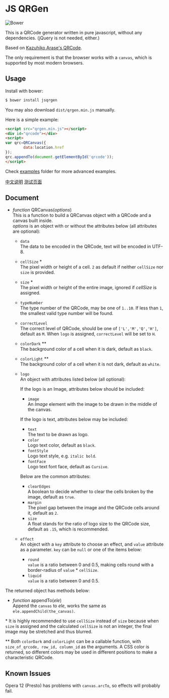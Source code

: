 JS QRGen
===

![Bower](https://img.shields.io/bower/v/jsqrgen.svg)

This is a QRCode generator written in pure javascript, without any dependencies. (jQuery is not needed, either.)

Based on [Kazuhiko Arase's QRCode](http://www.d-project.com/).

The only requirement is that the browser works with a `canvas`, which is supported by most modern browsers.

Usage
---
Install with bower:

``` sh
$ bower install jsqrgen
```

You may also download `dist/qrgen.min.js` manually.

Here is a simple example:

``` html
<script src="qrgen.min.js"></script>
<div id="qrcode"></div>
<script>
var qrc=QRCanvas({
        data:location.href
});
qrc.appendTo(document.getElementById('qrcode'));
</script>
```

Check [examples](examples) folder for more advanced examples.

[中文说明](http://gerald.top/code/qrgen) [测试页面](http://gerald.top/code/qrgen-test)

Document
---
* *function* QRCanvas(*options*)  
  This is a function to build a QRCanvas object with a QRCode and a canvas built inside.  
  *options* is an object with or without the attributes below (all attributes are optional):
  * `data`  
    The data to be encoded in the QRCode, text will be encoded in UTF-8.

  * `cellSize` \*  
    The pixel width or height of a cell. `2` as default if neither `cellSize` nor `size` is provided.

  * `size` \*  
    The pixel width or height of the entire image, ignored if *cellSize* is assigned.

  * `typeNumber`  
    The type number of the QRCode, may be one of `1..10`. If less than `1`, the smallest valid type number will be found.

  * `correctLevel`  
    The correct level of QRCode, should be one of `['L','M','Q','H']`, default as `M`.
    When `logo` is assigned, `correctLevel` will be set to `H`.

  * `colorDark` \*\*  
    The background color of a cell when it is dark, default as `black`.

  * `colorLight` \*\*  
    The background color of a cell when it is not dark, default as `white`.

  * `logo`  
    An object with attributes listed below (all optional):

    If the logo is an Image, attributes below should be included:
    * `image`  
      An *Image* element with the image to be drawn in the middle of the canvas.

    If the logo is text, attributes below may be included:
    * `text`  
      The text to be drawn as logo.
    * `color`  
      Logo text color, default as `black`.
    * `fontStyle`  
      Logo text style, e.g. `italic bold`.
    * `fontFace`  
      Logo text font face, default as `Cursive`.

    Below are the common attributes:
    * `clearEdges`  
      A boolean to decide whether to clear the cells broken by the image, default as `true`.
    * `margin`  
      The pixel gap between the image and the QRCode cells around it, default as `2`.
    * `size`  
      A float stands for the ratio of logo size to the QRCode size, default as `.15`, which is recommended.

  * `effect`  
    An object with a `key` attribute to choose an effect, and `value` attribute as a parameter.
    `key` can be `null` or one of the items below:
    * `round`  
      `value` is a ratio between 0 and 0.5, making cells round with a border-radius of `value` * `cellSize`.
    * `liquid`  
      `value` is a ratio between 0 and 0.5.

The returned object has methods below:
* *function* appendTo(*ele*)  
  Append the `canvas` to *ele*, works the same as `ele.appendChild(the_canvas)`.

\* It is highly recommended to use `cellSize` instead of `size` because when `size` is assigned and the calculated `cellSize` is not an integer, the final image may be stretched and thus blurred.

\*\* Both `colorDark` and `colorLight` can be a callable function, with `size_of_qrcode, row_id, column_id` as the arguments. A CSS color is returned, so different colors may be used in different positions to make a characteristic QRCode.

Known Issues
---
Opera 12 (Presto) has problems with `canvas.arcTo`, so effects will probably fail.
